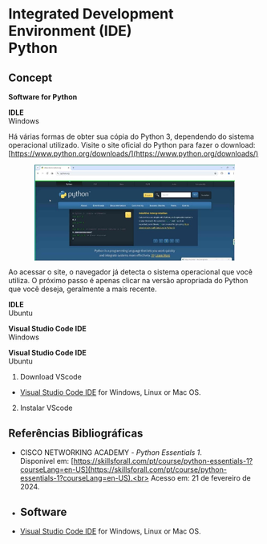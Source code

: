 #  Integrated Development Environment (IDE)<br> Python



## Concept
**Software for Python**

**IDLE**<br>
Windows<br>

Há várias formas de obter sua cópia do Python 3, dependendo do sistema operacional utilizado. Visite o site oficial do Python para fazer o download:
[https://www.python.org/downloads/](https://www.python.org/downloads/)<br>
<p align="center"> 
<img src="/TOOLS/IMG/Python-001.jpeg" width="400" align="center">
</p 
<br>

Ao acessar o site, o navegador já detecta o sistema operacional que você utiliza. O próximo passo é apenas clicar na versão apropriada do Python que você deseja, geralmente a mais recente.

**IDLE**<br>
Ubuntu<br>

**Visual Studio Code IDE**<br>
Windows<br>


**Visual Studio Code IDE**<br>
Ubuntu <br>
1. Download VScode<br>
* [Visual Studio Code IDE](https://code.visualstudio.com) for Windows, Linux or Mac OS.
2. Instalar VScode<br>









## Referências Bibliográficas
- CISCO NETWORKING ACADEMY - *Python Essentials 1*.<br>Disponível em: [https://skillsforall.com/pt/course/python-essentials-1?courseLang=en-US](https://skillsforall.com/pt/course/python-essentials-1?courseLang=en-US).<br> Acesso em: 21 de fevereiro de 2024.

- ## Software
* [Visual Studio Code IDE](https://code.visualstudio.com) for Windows, Linux or Mac OS.
